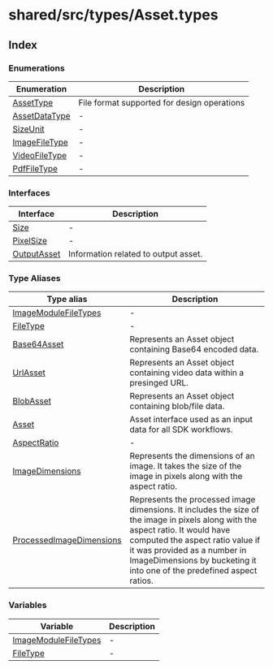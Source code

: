 # shared/src/types/Asset.types

## Index

### Enumerations

| Enumeration | Description |
| ------ | ------ |
| [AssetType](enumerations/AssetType.md) | File format supported for design operations |
| [AssetDataType](enumerations/AssetDataType.md) | - |
| [SizeUnit](enumerations/SizeUnit.md) | - |
| [ImageFileType](enumerations/ImageFileType.md) | - |
| [VideoFileType](enumerations/VideoFileType.md) | - |
| [PdfFileType](enumerations/PdfFileType.md) | - |

### Interfaces

| Interface | Description |
| ------ | ------ |
| [Size](interfaces/Size.md) | - |
| [PixelSize](interfaces/PixelSize.md) | - |
| [OutputAsset](interfaces/OutputAsset.md) | Information related to output asset. |

### Type Aliases

| Type alias | Description |
| ------ | ------ |
| [ImageModuleFileTypes](type-aliases/ImageModuleFileTypes.md) | - |
| [FileType](type-aliases/FileType.md) | - |
| [Base64Asset](type-aliases/Base64Asset.md) | Represents an Asset object containing Base64 encoded data. |
| [UrlAsset](type-aliases/UrlAsset.md) | Represents an Asset object containing video data within a presinged URL. |
| [BlobAsset](type-aliases/BlobAsset.md) | Represents an Asset object containing blob/file data. |
| [Asset](type-aliases/Asset.md) | Asset interface used as an input data for all SDK workflows. |
| [AspectRatio](type-aliases/AspectRatio.md) | - |
| [ImageDimensions](type-aliases/ImageDimensions.md) | Represents the dimensions of an image. It takes the size of the image in pixels along with the aspect ratio. |
| [ProcessedImageDimensions](type-aliases/ProcessedImageDimensions.md) | Represents the processed image dimensions. It includes the size of the image in pixels along with the aspect ratio. It would have computed the aspect ratio value if it was provided as a number in ImageDimensions by bucketing it into one of the predefined aspect ratios. |

### Variables

| Variable | Description |
| ------ | ------ |
| [ImageModuleFileTypes](variables/ImageModuleFileTypes.md) | - |
| [FileType](variables/FileType.md) | - |

